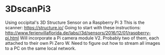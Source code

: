 # 3DscanPi3
Using occipital's 3D Structure Sensor on a Raspberry Pi 3
This is the scanner:  https://structure.io/
Going to start with these instructions: http://www.ferienvillaflorida.de/labs//3d/sensors/2016/12/01/raspberry-pi.html
Will incorporate a Pi camera module V2.  Probably two of them, each attached to their own Pi Zero W.
Need to figure out how to stream all images to a PC on the same local network.
